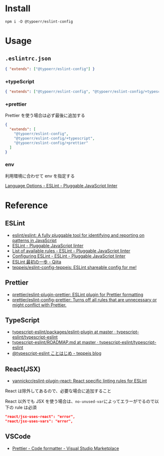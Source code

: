 # Install

```
npm i -D @typoerr/eslint-config
```

# Usage

## `.eslintrc.json`

```json
{ "extends": ["@typoerr/eslint-config"] }
```

### +typeScript

```json
{ "extends": ["@typoerr/eslint-config", "@typoerr/eslint-config/+typescript"] }
```

### +prettier

Prettier を使う場合は必ず最後に追加する

```json
{
  "extends": [
    "@typoerr/eslint-config",
    "@typoerr/eslint-config/+typescript",
    "@typoerr/eslint-config/+prettier"
  ]
}
```

### env

利用環境に合わせて env を指定する

[Language Options - ESLint - Pluggable JavaScript linter](https://eslint.org/docs/user-guide/configuring/language-options#specifying-environments 'Language Options - ESLint - Pluggable JavaScript linter')

# Reference

## ESLint

- [eslint/eslint: A fully pluggable tool for identifying and reporting on patterns in JavaScript](https://github.com/eslint/eslint)
- [ESLint - Pluggable JavaScript linter](https://eslint.org/)
- [List of available rules - ESLint - Pluggable JavaScript linter](https://eslint.org/docs/rules/)
- [Configuring ESLint - ESLint - Pluggable JavaScript linter](https://eslint.org/docs/user-guide/configuring)
- [ESLint 最初の一歩 - Qiita](https://qiita.com/mysticatea/items/f523dab04a25f617c87d)
- [teppeis/eslint-config-teppeis: ESLint shareable config for me!](https://github.com/teppeis/eslint-config-teppeis 'teppeis/eslint-config-teppeis: ESLint shareable config for me!')

## Prettier

- [prettier/eslint-plugin-prettier: ESLint plugin for Prettier formatting](https://github.com/prettier/eslint-plugin-prettier)
- [prettier/eslint-config-prettier: Turns off all rules that are unnecessary or might conflict with Prettier.](https://github.com/prettier/eslint-config-prettier)

## TypeScript

- [typescript-eslint/packages/eslint-plugin at master · typescript-eslint/typescript-eslint](https://github.com/typescript-eslint/typescript-eslint/tree/master/packages/eslint-plugin)
- [typescript-eslint/ROADMAP.md at master · typescript-eslint/typescript-eslint](https://github.com/typescript-eslint/typescript-eslint/blob/master/packages/eslint-plugin/ROADMAP.md)
- [@typescript-eslint ことはじめ - teppeis blog](https://teppeis.hatenablog.com/entry/2019/02/typescript-eslint)

## React(JSX)

- [yannickcr/eslint-plugin-react: React specific linting rules for ESLint](https://github.com/yannickcr/eslint-plugin-react)

React は除外してあるので、必要な場合に追加すること

React 以外でも JSX を使う場合は、`no-unused-var`によってエラーがでるので以下の rule は必須

```json
"react/jsx-uses-react": "error",
"react/jsx-uses-vars": "error",
```

## VSCode

- [Prettier - Code formatter - Visual Studio Marketplace](https://marketplace.visualstudio.com/items?itemName=esbenp.prettier-vscode 'Prettier - Code formatter - Visual Studio Marketplace')
